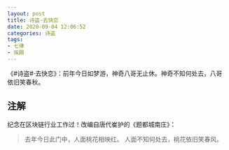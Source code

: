 ```yaml
---
layout: post
title: 诗盗·去快恋
date: 2020-09-04 12:06:52
categories: 诗盗
tags:
- 七律
- 挨踢
---
```

《#诗盗#·去快恋》：前年今日如梦游，神奇八哥无止休。神奇不知何处去，八哥依旧笑春秋。

## 注解

纪念在区块链行业工作过！改编自唐代崔护的《题都城南庄》：

> 去年今日此门中，人面桃花相映红。
> 人面不知何处去，桃花依旧笑春风。